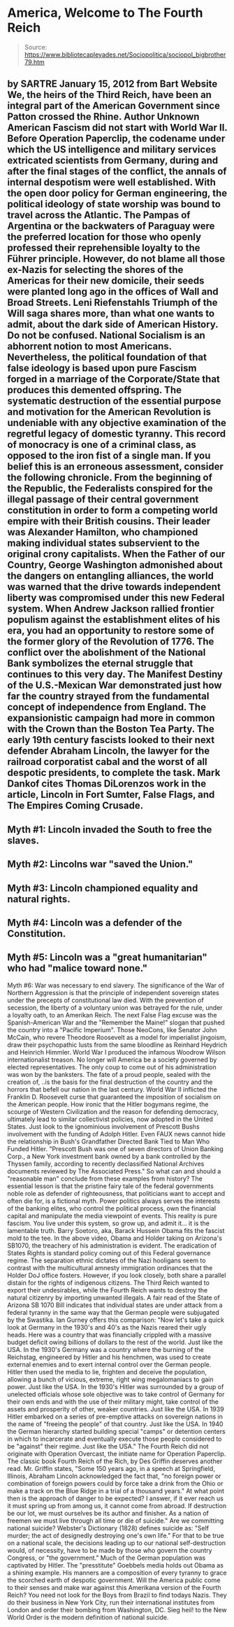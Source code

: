 # America, Welcome to The Fourth Reich

> Source: https://www.bibliotecapleyades.net/Sociopolitica/sociopol_bigbrother79.htm

by SARTRE
January 15, 2012
from
Bart
Website
We, the heirs of the Third Reich,
have been an integral part of the American
Government
since Patton crossed the Rhine.
Author Unknown
American Fascism did not start with World War II.
Before
Operation Paperclip, the codename under
which the US intelligence and military services extricated scientists from
Germany, during and after the final stages of the conflict, the annals of
internal despotism were well established. With the open door policy for
German engineering, the political ideology of state worship was bound to
travel across the Atlantic.
The Pampas of Argentina or the backwaters of Paraguay were the preferred
location for those who openly professed their reprehensible loyalty to the
Führer principle. However, do not blame all those ex-Nazis for selecting the
shores of the Americas for their new domicile, their seeds were planted long
ago in the offices of Wall and Broad Streets.
Leni Riefenstahls
Triumph of the Will saga
shares more, than what one wants to admit, about the dark side of American
History.
Do not be confused. National Socialism is an abhorrent notion to most
Americans.
Nevertheless, the political foundation of that false ideology is
based upon pure Fascism forged in a marriage of the Corporate/State that
produces this demented offspring. The systematic destruction of the
essential purpose and motivation for the American Revolution is undeniable
with any objective examination of the regretful legacy of domestic tyranny.
This record of monocracy is one of a criminal class, as opposed to the iron
fist of a single man. If you belief this is an erroneous assessment,
consider the following chronicle.
From the beginning of the Republic, the Federalists conspired for the
illegal passage of their central government constitution in order to form a
competing world empire with their British cousins.
Their leader was
Alexander Hamilton, who championed making individual states subservient to
the original crony capitalists.
When the Father of our Country, George
Washington admonished about the dangers on entangling alliances, the world
was warned that the drive towards independent liberty was compromised under
this new Federal system.
When Andrew Jackson rallied frontier populism against the establishment
elites of his era, you had an opportunity to restore some of the former
glory of the Revolution of 1776. The conflict over the abolishment of the
National Bank symbolizes the eternal struggle that continues to this very
day.
The Manifest Destiny of the U.S.-Mexican War demonstrated just how far the
country strayed from the fundamental concept of independence from England.
The expansionistic campaign had more in common with the Crown than the
Boston Tea Party.
The early 19th century fascists looked to their next defender
Abraham
Lincoln, the lawyer for the railroad corporatist cabal and the worst of all
despotic presidents, to complete the task.
Mark Dankof cites Thomas DiLorenzos work in the article,
Lincoln in Fort
Sumter, False Flags, and The Empires Coming Crusade.
-
Myth #1: Lincoln invaded the South to free the slaves.
-
Myth #2: Lincolns war "saved the Union."
-
Myth #3: Lincoln championed equality and natural rights.
-
Myth #4: Lincoln was a defender of the Constitution.
-
Myth #5: Lincoln was a "great humanitarian" who had "malice toward none."
-
Myth #6: War was necessary to end slavery.
The significance of the War of Northern Aggression is that the principle of
independent sovereign states under the precepts of constitutional law died.
With the prevention of secession, the liberty of a voluntary union was
betrayed for the rule, under a loyalty oath, to an Amerikan Reich.
The next False Flag excuse was the Spanish-American War and the "Remember
the Maine!" slogan that pushed the country into a "Pacific Imperium".
Those NeoCons, like Senator John McCain, who revere Theodore Roosevelt as a model
for imperialist jingoism, draw their psychopathic lusts from the same
bloodline as Reinhard Heydrich and Heinrich Himmler.
World War I produced the infamous Woodrow Wilson internationalist treason.
No longer will America be a society governed by elected representatives. The
only coup to come out of his administration was won by
the banksters. The
fate of a proud people, sealed with the creation of,
..is the basis for the final destruction of the country
and the horrors that befell our nation in the last century.
World War II inflicted the Franklin D. Roosevelt curse that guaranteed the
imposition of socialism on the American people. How ironic that the Hitler
bogymans regime, the scourge of Western Civilization and the reason for
defending democracy, ultimately lead to similar collectivist policies, now
adopted in the United States.
Just look to the ignominious involvement of Prescott Bushs involvement with
the funding of Adolph Hitler.
Even FAUX news cannot hide the relationship in
Bush's Grandfather Directed Bank Tied to Man Who Funded Hitler.
"Prescott Bush was one of seven directors of Union Banking Corp., a New York
investment bank owned by a bank controlled by the Thyssen family, according
to recently declassified National Archives documents reviewed by The
Associated Press."
So what can and should a "reasonable man" conclude from these examples from
history?
The essential lesson is that the pristine fairy tale of the federal
governments noble role as defender of righteousness, that politicians want
to accept and often die for, is a fictional myth.
Power politics always serves the interests of the banking elites, who
control the political process, own the financial capital and manipulate the
media viewpoint of events. This reality is pure fascism.
You live under this
system, so grow up, and admit it... it is the lamentable truth.
Barry Soetoro, aka,
Barack Hussein Obama fits the fascist mold to the tee.
In the above video, Obama and Holder taking on Arizona's SB1070, the treachery of
his administration is evident.
The eradication of States Rights is standard
policy coming out of this Federal governance regime. The separation ethnic
dictates of the Nazi hooligans seem to contrast with the multicultural
amnesty immigration ordinances that the Holder DoJ office fosters.
However,
if you look closely, both share a parallel distain for the rights of
indigenous citizens.
The Third Reich wanted to export their undesirables, while the Fourth Reich
wants to destroy the natural citizenry by importing unwanted illegals. A
fair read of the
State of Arizona SB 1070 Bill indicates that individual
states are under attack from a federal tyranny in the same way that the
German people were subjugated by the Swastika.
Ian Gurney
offers this comparison:
"Now let's take a quick look at Germany in the 1930's and 40's as the Nazis
reared their ugly heads. Here was a country that was financially crippled
with a massive budget deficit owing billions of dollars to the rest of the
world. Just like the USA.
In the 1930's Germany was a country where the burning of the Reichstag,
engineered by Hitler and his henchmen, was used to create external enemies
and to exert internal control over the German people. Hitler then used the
media to lie, frighten and deceive the population, allowing a bunch of
vicious, extreme, right wing megalomaniacs to gain power. Just like the USA.
In the 1930's Hitler was surrounded by a group of unelected officials whose
sole objective was to take control of Germany for their own ends and with
the use of their military might, take control of the assets and prosperity
of other, weaker countries. Just like the USA.
In 1939 Hitler embarked on a series of pre-emptive attacks on sovereign
nations in the name of "freeing the people" of that country. Just like the
USA.
In 1940 the German hierarchy started building special "camps" or detention
centers in which to incarcerate and eventually execute those people
considered to be "against" their regime. Just like the USA."
The Fourth Reich did not originate with Operation Overcast, the initiate
name for Operation Paperclip.
The classic book
Fourth Reich of the Rich, by
Des Griffin deserves another read.
Mr. Griffin states,
"Some 150 years ago, in a speech at Springfield, Illinois, Abraham Lincoln
acknowledged the fact that,
"no foreign power or combination of foreign
powers could by force take a drink from the Ohio or make a track on the Blue
Ridge in a trial of a thousand years."
At what point then is the approach of
danger to be expected?
I answer, if it ever reach us it must spring up from
among us, it cannot come from abroad. If destruction be our lot, we must
ourselves be its author and finisher. As a nation of freemen we must live
through all time or die of suicide."
Are we committing national suicide? Webster's Dictionary (1828) defines
suicide as:
"Self murder; the act of designedly destroying one's own life."
For that to be true on a national scale, the decisions leading up to our
national self-destruction would, of necessity, have to be made by those who
govern the country Congress, or "the government."
Much of the German population was captivated by Hitler.
The "presstitute"
Goebbels media holds out Obama as a shining example. His manners are a
composition of every tyranny to grace the scorched earth of despotic
government.
Will the America public come to their senses and make war
against this Amerikana version of the Fourth Reich? You need not look for
the Boys from Brazil to find todays Nazis.
They do their business in New
York City, run their international institutes from London and order their
bombing from Washington, DC.
Sieg heil! to
the New World Order is the modern definition of national
suicide.
